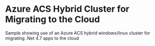 # Azure ACS Hybrid Cluster for Migrating to the Cloud

Sample showing use of an Azure ACS hybrid windows/linux cluster for migrating .Net 4.7 apps to the cloud



